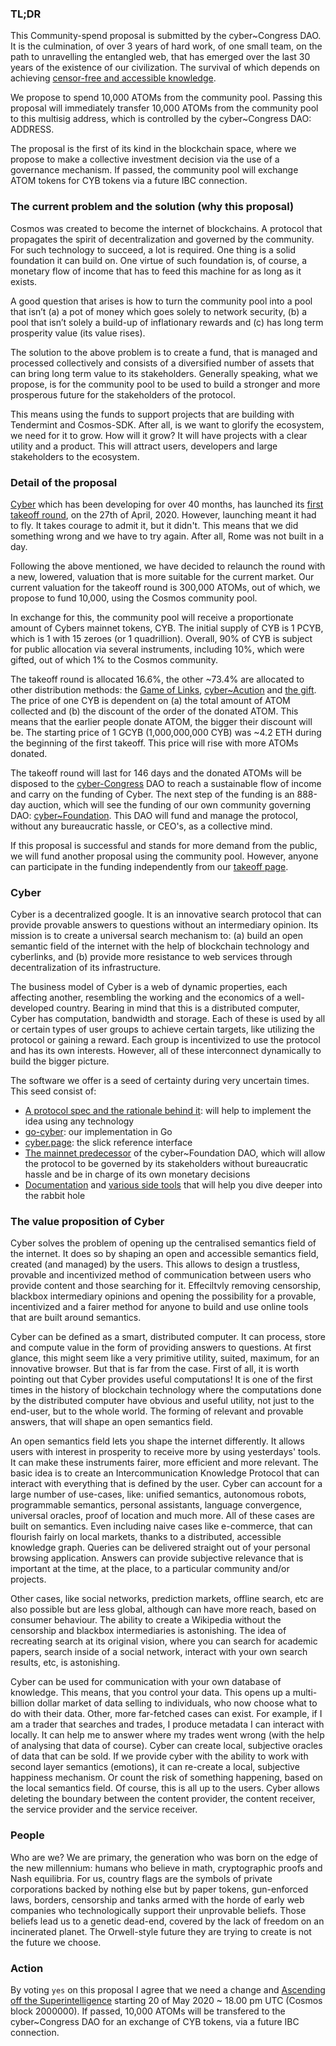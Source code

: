 ### TL;DR
This Community-spend proposal is submitted by the cyber\~Congress DAO. It is the culmination, of over 3 years of hard work, of one small team, on the path to unravelling the entangled web, that has emerged over the last 30 years of the existence of our civilization. The survival of which depends on achieving [censor-free and accessible knowledge](https://github.com/cybercongress/congress/blob/master/ecosystem/Cyber%20Homestead%20doc.md#the-manifest).

We propose to spend 10,000 ATOMs from the community pool. Passing this proposal will immediately transfer 10,000 ATOMs from the community pool to this multisig address, which is controlled by the cyber\~Congress DAO: ADDRESS. 

The proposal is the first of its kind in the blockchain space, where we propose to make a collective investment decision via the use of a governance mechanism. If passed, the community pool will exchange ATOM tokens for CYB tokens via a future IBC connection. 

### The current problem and the solution (why this proposal)
Cosmos was created to become the internet of blockchains. A protocol that propagates the spirit of decentralization and governed by the community. For such technology to succeed, a lot is required. One thing is a solid foundation it can build on. One virtue of such foundation is, of course, a monetary flow of income that has to feed this machine for as long as it exists.

A good question that arises is how to turn the community pool into a pool that isn’t (a) a pot of money which goes solely to network security, (b) a pool that isn’t solely a build-up of inflationary rewards and (c) has long term prosperity value (its value rises).

The solution to the above problem is to create a fund, that is managed and processed collectively and consists of a diversified number of assets that can bring long term value to its stakeholders. Generally speaking, what we propose, is for the community pool to be used to build a stronger and more prosperous future for the stakeholders of the protocol. 

This means using the funds to support projects that are building with Tendermint and Cosmos-SDK. After all, is we want to glorify the ecosystem, we need for it to grow. How will it grow? It will have projects with a clear utility and a product. This will attract users, developers and large stakeholders to the ecosystem.  

### Detail of the proposal
[Cyber](https://github.com/cybercongress/congress/blob/master/ecosystem/ELI-5%20FAQ.md) which has been developing for over 40 months, has launched its [first takeoff round](https://cyber.page/governance/2), on the 27th of April, 2020. However, launching meant it had to fly. It takes courage to admit it, but it didn't. This means that we did something wrong and we have to try again. After all, Rome was not built in a day. 

Following the above mentioned, we have decided to relaunch the round with a new, lowered, valuation that is more suitable for the current market. Our current valuation for the takeoff round is 300,000 ATOMs, out of which, we propose to fund 10,000, using the Cosmos community pool. 

In exchange for this, the community pool will receive a proportionate amount of Cybers mainnet tokens, CYB. The initial supply of CYB is 1 PCYB, which is 1 with 15 zeroes (or 1 quadrillion).  Overall, 90% of CYB is subject for public allocation via several instruments, including 10%, which were gifted, out of which 1% to the Cosmos community. 

The takeoff round is allocated 16.6%, the other ~73.4% are allocated to other distribution methods: the [Game of Links](https://cybercongress.ai/game-of-links/), [cyber\~Acution](https://github.com/cybercongress/congress/blob/master/ecosystem/Cyber%20Homestead%20doc.md#cyberauction-or-auction) and [the gift](https://github.com/cybercongress/congress/blob/master/ecosystem/Cyber%20Homestead%20doc.md#the-gift). The price of one CYB is dependent on (a) the total amount of ATOM collected and (b) the discount of the order of the donated ATOM. This means that the earlier people donate ATOM, the bigger their discount will be. The starting price of 1 GCYB (1,000,000,000 CYB) was ~4.2 ETH during the beginning of the first takeoff. This price will rise with more ATOMs donated.

The takeoff round will last for 146 days and the donated ATOMs will be disposed to the [cyber\-Congress](https://github.com/cybercongress/congress/blob/master/ecosystem/Cyber%20Homestead%20doc.md#the-cybercongress-dao-and-its-role) DAO to reach a sustainable flow of income and carry on the funding of Cyber. The next step of the funding is an 888-day auction, which will see the funding of our own community governing DAO: [cyber\~Foundation](https://github.com/cybercongress/cyber-foundation). This DAO will fund and manage the protocol, without any bureaucratic hassle, or CEO's, as a collective mind. 

If this proposal is successful and stands for more demand from the public, we will fund another proposal using the community pool. However, anyone can participate in the funding independently from our [takeoff page](https://cyber.page/gol/takeoff).

### Cyber
Cyber is a decentralized google. It is an innovative search protocol that can provide provable answers to questions without an intermediary opinion. Its mission is to create a universal search mechanism to: (a) build an open semantic field of the internet with the help of blockchain technology and cyberlinks, and (b) provide more resistance to web services through decentralization of its infrastructure.

The business model of Cyber is a web of dynamic properties, each affecting another, resembling the working and the economics of a well-developed country. Bearing in mind that this is a distributed computer, Cyber has computation, bandwidth and storage. Each of these is used by all or certain types of user groups to achieve certain targets, like utilizing the protocol or gaining a reward. Each group is incentivized to use the protocol and has its own interests. However, all of these interconnect dynamically to build the bigger picture.

The software we offer is a seed of certainty during very uncertain times. This seed consist of:

- [A protocol spec and the rationale behind it](https://ipfs.io/ipfs/QmPjbx76LycfzSSWMcnni6YVvV3UNhTrYzyPMuiA9UQM3x): will help to implement the idea using any technology
- [go-cyber](https://github.com/cybercongress/go-cyber): our implementation in Go
- [cyber.page](https://cyber.page/): the slick reference interface
- [The mainnet predecessor](https://mainnet.aragon.org/#/eulerfoundation) of the cyber~Foundation DAO, which will allow the protocol to be governed by its stakeholders without bureaucratic hassle and be in charge of its own monetary decisions
- [Documentation](https://github.com/cybercongress/congress/blob/master/ecosystem/Cyber%20Homestead%20doc.md) and [various side tools](https://github.com/cybercongress) that will help you dive deeper into the rabbit hole

### The value proposition of Cyber
Cyber solves the problem of opening up the centralised semantics field of the internet. It does so by shaping an open and accessible semantics field, created (and managed) by the users. This allows to design a trustless, provable and incentivized method of communication between users who provide content and those searching for it. Effeciltvly removing censorship, blackbox intermediary opinions and opening the possibility for a provable, incentivized and a fairer method for anyone to build and use online tools that are built around semantics.

Cyber can be defined as a smart, distributed computer. It can process, store and compute value in the form of providing answers to questions. At first glance, this might seem like a very primitive utility, suited, maximum, for an innovative browser. But that is far from the case. First of all, it is worth pointing out that Cyber provides useful computations! It is one of the first times in the history of blockchain technology where the computations done by the distributed computer have obvious and useful utility, not just to the end-user, but to the whole world. The forming of relevant and provable answers, that will shape an open semantics field.

An open semantics field lets you shape the internet differently. It allows users with interest in prosperity to receive more by using yesterdays' tools. It can make these instruments fairer, more efficient and more relevant. The basic idea is to create an Intercommunication Knowledge Protocol that can interact with everything that is defined by the user. Cyber can account for a large number of use-cases, like: unified semantics, autonomous robots, programmable semantics, personal assistants, language convergence, universal oracles, proof of location and much more. All of these cases are built on semantics. Even including naive cases like e-commerce, that can flourish fairly on local markets, thanks to a distributed, accessible knowledge graph. Queries can be delivered straight out of your personal browsing application. Answers can provide subjective relevance that is important at the time, at the place, to a particular community and/or projects.

Other cases, like social networks, prediction markets, offline search, etc are also possible but are less global, although can have more reach, based on consumer behaviour. The ability to create a Wikipedia without the censorship and blackbox intermediaries is astonishing. The idea of recreating search at its original vision, where you can search for academic papers, search inside of a social network, interact with your own search results, etc, is astonishing.

Cyber can be used for communication with your own database of knowledge. This means, that you control your data. This opens up a multi-billion dollar market of data selling to individuals, who now choose what to do with their data. Other, more far-fetched cases can exist. For example, if I am a trader that searches and trades, I produce metadata I can interact with locally. It can help me to answer where my trades went wrong (with the help of analysing that data of course). Cyber can create local, subjective oracles of data that can be sold. If we provide cyber with the ability to work with second layer semantics (emotions), it can re-create a local, subjective happiness mechanism. Or count the risk of something happening, based on the local semantics field. Of course, this is all up to the users. Cyber allows deleting the boundary between the content provider, the content receiver, the service provider and the service receiver.

### People
Who are we? We are primary, the generation who was born on the edge of the new millennium: humans who believe in math, cryptographic proofs and Nash equilibria. For us, country flags are the symbols of private corporations backed by nothing else but by paper tokens, gun-enforced laws, borders, censorship and tanks armed with the horde of early web companies who technologically support their unprovable beliefs. Those beliefs lead us to a genetic dead-end, covered by the lack of freedom on an incinerated planet. The Orwell-style future they are trying to create is not the future we choose.

### Action
By voting `yes` on this proposal I agree that we need a change and [Ascending off the Superintelligence](https://cyber.page/episode-1) starting 20 of May 2020 ~ 18.00 pm UTC (Cosmos block 2000000). If passed, 10,000 ATOMs will be transfered to the cyber\~Congress DAO for an exchange of CYB tokens, via a future IBC connection.
